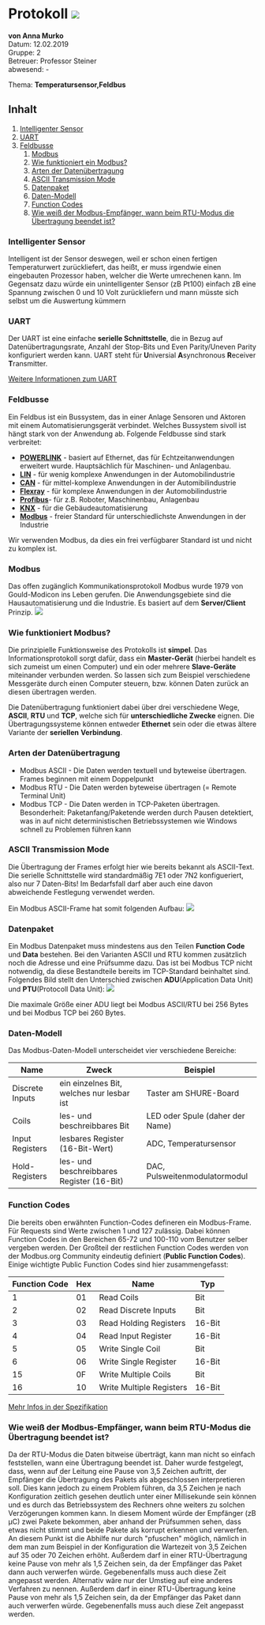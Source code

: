 # Protokoll ![](https://www.koerbler.com/neuigkeiten/wp-content/uploads/2013/03/htl-kaindorf.jpg)
**von Anna Murko**  
Datum: 12.02.2019  
Gruppe: 2  
Betreuer: Professor Steiner  
abwesend: -  
  
 Thema: **Temperatursensor,Feldbus**  
  


## Inhalt 
1. [Intelligenter Sensor](https://github.com/HTLMechatronics/m15-la1-sx/blob/muranm15/protokoll_g2_muranm15_2018-02-12.md#intelligenter-sensor)     
1. [UART]()    
1. [Feldbusse]()  
    1. [Modbus]()  
    1. [Wie funktioniert ein Modbus?]() 
    1. [Arten der Datenübertragung]()  
    1. [ASCII Transmission Mode]()
    1. [Datenpaket]()
    1. [Daten-Modell]()
    1. [Function Codes]()
    1. [Wie weiß der Modbus-Empfänger, wann beim RTU-Modus die Übertragung beendet ist?  ]()
    
    

### Intelligenter Sensor
Intelligent ist der Sensor deswegen, weil er schon einen fertigen Temperaturwert zurückliefert, das heißt, er muss irgendwie einen eingebauten Prozessor haben, welcher die Werte umrechenen kann. Im Gegensatz dazu würde ein unintelligenter Sensor (zB Pt100) einfach zB eine Spannung zwischen 0 und 10 Volt zurückliefern und mann müsste sich selbst um die Auswertung kümmern

### UART

Der UART ist eine einfache **serielle Schnittstelle**, die in Bezug auf Datenübertragungsrate, Anzahl der Stop-Bits und Even Parity/Uneven Parity konfiguriert werden kann. UART steht für **U**niversial **A**synchronous **R**eceiver **T**ransmitter. 

[Weitere Informationen zum UART](https://www.mikrocontroller.net/articles/AVR-Tutorial:_UART)


### Feldbusse

Ein Feldbus ist ein Bussystem, das in einer Anlage Sensoren und Aktoren mit einem Automatisierungsgerät verbindet. Welches Bussystem sivoll ist  hängt stark von der Anwendung ab. Folgende Feldbusse sind stark verbreitet:

* **[POWERLINK](https://de.wikipedia.org/wiki/Ethernet_Powerlink)** - basiert auf Ethernet, das für Echtzeitanwendungen erweitert wurde. Hauptsächlich für Maschinen- und Anlagenbau. 
* **[LIN](https://de.wikipedia.org/wiki/Local_Interconnect_Network)** - für wenig komplexe Anwendungen in der Automobilindustrie
* **[CAN](https://de.wikipedia.org/wiki/Controller_Area_Network)** - für mittel-komplexe Anwendungen in der Automibilindustrie
* **[Flexray](https://de.wikipedia.org/wiki/FlexRay)** - für komplexe Anwendungen in der Automobilindustrie
* **[Profibus](https://de.wikipedia.org/wiki/Profibus)**- für z.B. Roboter, Maschinenbau, Anlagenbau
* **[KNX](https://de.wikipedia.org/wiki/KNX-Standard)** - für die Gebäudeautomatisierung
* **[Modbus](https://de.wikipedia.org/wiki/Modbus)** - freier Standard für unterschiedlichste Anwendungen in der Industrie

Wir verwenden Modbus, da dies ein frei verfügbarer Standard ist und nicht zu komplex ist.

### Modbus

Das offen zugänglich Kommunikationsprotokoll Modbus wurde 1979 von Gould-Modicon ins Leben gerufen. Die Anwendungsgebiete sind die Hausautomatisierung und die Industrie. Es basiert auf dem **Server/Client** Prinzip. 
![](https://github.com/HTLMechatronics/m15-la1-sx/blob/muranm15/ModbusServerClient.png)


### Wie funktioniert Modbus? 

Die prinzipielle Funktionsweise des Protokolls ist **simpel**. Das Informationsprotokoll sorgt dafür, dass ein **Master-Gerät** (hierbei handelt es sich zumeist um einen Computer) und ein oder mehrere **Slave-Geräte** miteinander verbunden werden. So lassen sich zum Beispiel verschiedene Messgeräte durch einen Computer steuern, bzw. können Daten zurück an diesen übertragen werden. 

Die Datenübertragung funktioniert dabei über drei verschiedene Wege, **ASCII**, **RTU** und **TCP**, welche sich für **unterschiedliche Zwecke** eignen. Die Übertragungssysteme können entweder **Ethernet** sein oder die etwas ältere Variante der **seriellen** **Verbindung**.



### Arten der Datenübertragung

* Modbus ASCII - Die Daten werden textuell und byteweise übertragen. Frames beginnen mit einem Doppelpunkt
* Modbus RTU - Die Daten werden byteweise übertragen (= Remote Terminal Unit)
* Modbus TCP - Die Daten werden in TCP-Paketen übertragen. Besonderheit: Paketanfang/Paketende werden durch Pausen detektiert, was in auf nicht deterministischen Betriebssystemen wie Windows schnell zu Problemen führen kann

### ASCII Transmission Mode

Die Übertragung der Frames erfolgt hier wie bereits bekannt als ASCII-Text. Die serielle Schnittstelle wird standardmäßig 7E1 oder 7N2 konfigueriert, also nur 7 Daten-Bits! Im Bedarfsfall darf aber auch eine davon abweichende Festlegung verwendet werden.

Ein Modbus ASCII-Frame hat somit folgenden Aufbau:
![](https://github.com/HTLMechatronics/m15-la1-sx/blob/muranm15/ModbusASCII.png)


### Datenpaket

Ein Modbus Datenpaket muss mindestens aus den Teilen **Function Code** und **Data** bestehen. Bei den Varianten ASCII und RTU kommen zusätzlich noch die Adresse und eine Prüfsumme dazu. Das ist bei Modbus TCP nicht notwendig, da diese Bestandteile bereits im TCP-Standard beinhaltet sind. Folgendes Bild stellt den Unterschied zwischen **ADU**(Application Data Unit) und **PTU**(Protocoll Data Unit):
![](https://github.com/HTLMechatronics/m15-la1-sx/blob/muranm15/ModbusADUPDU.png)



Die maximale Größe einer ADU liegt bei Modbus ASCII/RTU bei 256 Bytes und bei Modbus TCP bei 260 Bytes.

### Daten-Modell

Das Modbus-Daten-Modell unterscheidet vier verschiedene Bereiche:  

Name | Zweck | Beispiel
-----|-------|---------
Discrete Inputs | ein einzelnes Bit, welches nur lesbar ist | Taster am SHURE-Board
Coils | les- und beschreibbares Bit | LED oder Spule (daher der Name)
Input Registers | lesbares Register (16-Bit-Wert) | ADC, Temperatursensor
Hold-Registers | les- und beschreibbares Register (16-Bit) | DAC, Pulsweitenmodulatormodul  
  

### Function Codes

Die  bereits oben erwähnten Function-Codes defineren ein Modbus-Frame. Für Requests sind Werte zwischen 1 und 127 zulässig. Dabei können Function Codes in den Bereichen 65-72 und 100-110 vom Benutzer selber vergeben werden. Der Großteil der restlichen Function Codes werden von der Modbus.org Community eindeutig definiert (**Public Function Codes**).
Einige wichtigte Public Function Codes sind hier zusammengefasst:

Function Code | Hex | Name | Typ
--------------- | --------- | --------- | ---
1 | 01 | Read Coils | Bit
2 | 02 | Read Discrete Inputs | Bit
3 | 03 | Read Holding Registers | 16-Bit
4 | 04 | Read Input Register | 16-Bit
5 | 05 | Write Single Coil | Bit
6 | 06 | Write Single Register | 16-Bit 
15| 0F | Write Multiple Coils |	Bit
16| 10 | Write Multiple Registers | 16-Bit

[Mehr Infos in der Spezifikation](http://www.modbus.org/docs/Modbus_Application_Protocol_V1_1b3.pdf)


### Wie weiß der Modbus-Empfänger, wann beim RTU-Modus die Übertragung beendet ist?  
Da der RTU-Modus die Daten bitweise überträgt, kann man nicht so einfach feststellen, wann eine Übertragung beendet ist. Daher wurde festgelegt, dass, wenn auf der Leitung eine Pause von 3,5 Zeichen auftritt, der Empfänger die Übertragung des Pakets als abgeschlossen interpretieren soll. Dies kann jedoch zu einem Problem führen, da 3,5 Zeichen je nach Konfiguration zeitlich gesehen deutlich unter einer Millisekunde sein können und es durch das Betriebssystem des Rechners ohne weiters zu solchen Verzögerungen kommen kann. In diesem Moment würde der Empfänger (zB µC) zwei Pakete bekommen, aber anhand der Prüfsummen sehen, dass etwas nicht stimmt und beide Pakete als korrupt erkennen und verwerfen. An diesem Punkt ist die Abhilfe nur durch "pfuschen" möglich, nämlich in dem man zum Beispiel in der Konfiguration die Wartezeit von 3,5 Zeichen auf 35 oder 70 Zeichen erhöht. Außerdem darf in einer RTU-Übertragung keine Pause von mehr als 1,5 Zeichen sein, da der Empfänger das Paket dann auch verwerfen würde. Gegebenenfalls muss auch diese Zeit angepasst werden. Alternativ wäre nur der Umstieg auf eine anderes Verfahren zu nennen. Außerdem darf in einer RTU-Übertragung keine Pause von mehr als 1,5 Zeichen sein, da der Empfänger das Paket dann auch verwerfen würde. Gegebenenfalls muss auch diese Zeit angepasst werden. 


